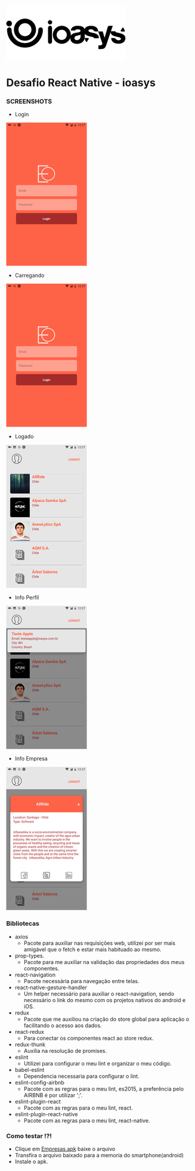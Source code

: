 ![N|Solid](logo_ioasys.png)

# Desafio React Native - ioasys


### SCREENSHOTS ###

* Login

![N|Solid](screenshots/login.png)
* Carregando

![N|Solid](screenshots/login.png)

* Logado

![N|Solid](screenshots/logged.png)

* Info Perfil 

![N|Solid](screenshots/profile.png)

* Info Empresa

![N|Solid](screenshots/enterprise.png)



### Bibliotecas

* axios
	- Pacote para auxiliar nas requisições web, utilizei por ser mais amigável que o fetch e estar mais habituado ao mesmo.
* prop-types.
	- Pacote para me auxiliar na validação das propriedades dos meus componentes.
* react-navigation
	- Pacote necessária para navegação entre telas.
* react-native-gesture-handler
	- Um helper necessário para auxiliar o react-navigation, sendo necessário o link do mesmo com os projetos nativos do android e iOS.
* redux
	- Pacote que me auxiliou na criação do store global para aplicação o facilitando o acesso aos dados.
* react-redux
	- Para conectar os componentes react ao store redux.
* redux-thunk
	- Auxilia na resolução de promises.
* eslint
	- Utilizei para configurar o meu lint e organizar o meu código.
* babel-eslint
	- Dependencia necessaria para configurar o lint.
* eslint-config-airbnb
	- Pacote com as regras para o meu lint, es2015, a preferência pelo AIRBNB é por utilizar ';'.
* eslint-plugin-react
	- Pacote com as regras para o meu lint, react.
* eslint-plugin-react-native
	- Pacote com as regras para o meu lint, react-native.


### Como testar !?!

- Clique em [Empresas.apk](https://bitbucket.org/tassiomarcos/empresas-react-native/raw/5cadae26b0ea783c3a715b7cf0fb4175ebefe502/Empresas.apk) baixe o arquivo
- Transfira o arquivo baixado para a memoria do smartphone(android)
- Instale o apk.
